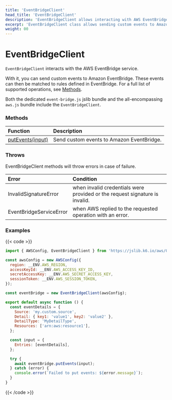 ```yaml
---
title: 'EventBridgeClient'
head_title: 'EventBridgeClient'
description: 'EventBridgeClient allows interacting with AWS EventBridge service'
excerpt: 'EventBridgeClient class allows sending custom events to Amazon EventBridge so that they can be matched to rules.'
weight: 00
---
```


# EventBridgeClient

`EventBridgeClient` interacts with the AWS EventBridge service.

With it, you can send custom events to Amazon EventBridge. These events can then be matched to rules defined in EventBridge. For a full list of supported operations, see [Methods](#methods).

Both the dedicated `event-bridge.js` jslib bundle and the all-encompassing `aws.js` bundle include the `EventBridgeClient`.

### Methods

| Function                                                                                                          | Description                               |
| :---------------------------------------------------------------------------------------------------------------- | :---------------------------------------- |
| [putEvents(input)](https://grafana.com/docs/k6/<K6_VERSION>/javascript-api/jslib/aws/eventbridgeclient/putevents) | Send custom events to Amazon EventBridge. |

### Throws

EventBridgeClient methods will throw errors in case of failure.

| Error                   | Condition                                                                   |
| :---------------------- | :-------------------------------------------------------------------------- |
| InvalidSignatureError   | when invalid credentials were provided or the request signature is invalid. |
| EventBridgeServiceError | when AWS replied to the requested operation with an error.                  |

### Examples

{{< code >}}

```javascript
import { AWSConfig, EventBridgeClient } from 'https://jslib.k6.io/aws/0.11.0/event-bridge.js';

const awsConfig = new AWSConfig({
  region: __ENV.AWS_REGION,
  accessKeyId: __ENV.AWS_ACCESS_KEY_ID,
  secretAccessKey: __ENV.AWS_SECRET_ACCESS_KEY,
  sessionToken: __ENV.AWS_SESSION_TOKEN,
});

const eventBridge = new EventBridgeClient(awsConfig);

export default async function () {
  const eventDetails = {
    Source: 'my.custom.source',
    Detail: { key1: 'value1', key2: 'value2' },
    DetailType: 'MyDetailType',
    Resources: ['arn:aws:resource1'],
  };

  const input = {
    Entries: [eventDetails],
  };

  try {
    await eventBridge.putEvents(input);
  } catch (error) {
    console.error(`Failed to put events: ${error.message}`);
  }
}
```

{{< /code >}}
